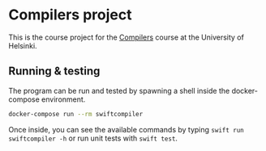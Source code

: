 # Compilers project
This is the course project for the [Compilers](https://hy-compilers.github.io/spring-2024/) course at the University of Helsinki.

## Running & testing
The program can be run and tested by spawning a shell inside the docker-compose environment.
```zsh
docker-compose run --rm swiftcompiler
```

Once inside, you can see the available commands by typing `swift run swiftcompiler -h` or run unit tests with `swift test`.
